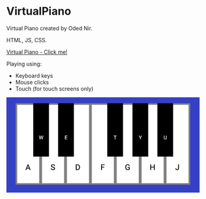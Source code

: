 # VirtualPiano

Virtual Piano created by Oded Nir.

HTML, JS, CSS.

[Virtual Piano - Click me!](https://odednir.github.io/VirtualPiano/)

Playing using:
* Keyboard keys
* Mouse clicks
* Touch (for touch screens only)


![Piano image](Piano.png)
